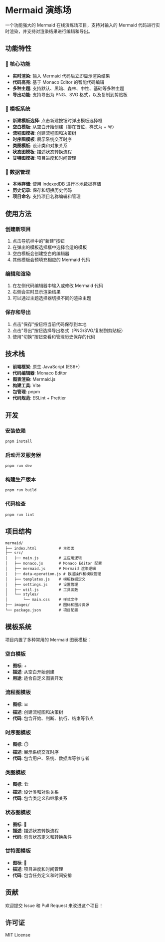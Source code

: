 # Mermaid 演练场

一个功能强大的 Mermaid 在线演练场项目，支持对输入的 Mermaid 代码进行实时渲染，并支持对渲染结果进行编辑和导出。

## 功能特性

### 🎨 核心功能
- **实时渲染**: 输入 Mermaid 代码后立即显示渲染结果
- **代码高亮**: 基于 Monaco Editor 的智能代码编辑
- **多种主题**: 支持默认、黑暗、森林、中性、基础等多种主题
- **导出功能**: 支持导出为 PNG、SVG 格式，以及复制到剪贴板

### 📝 模板系统
- **新建模板选择**: 点击新建按钮时弹出模板选择框
- **空白模板**: 从空白开始创建（排在首位，样式为 + 号）
- **流程图模板**: 创建流程图和决策树
- **时序图模板**: 展示系统交互时序
- **类图模板**: 设计类和对象关系
- **状态图模板**: 描述状态转换流程
- **甘特图模板**: 项目进度和时间管理

### 💾 数据管理
- **本地存储**: 使用 IndexedDB 进行本地数据存储
- **历史记录**: 保存和切换历史代码
- **项目命名**: 支持项目名称编辑和管理

## 使用方法

### 创建新项目
1. 点击导航栏中的"新建"按钮
2. 在弹出的模板选择框中选择合适的模板
3. 空白模板会创建空白的编辑器
4. 其他模板会预填充相应的 Mermaid 代码

### 编辑和渲染
1. 在左侧代码编辑器中输入或修改 Mermaid 代码
2. 右侧会实时显示渲染结果
3. 可以通过主题选择器切换不同的渲染主题

### 保存和导出
1. 点击"保存"按钮将当前代码保存到本地
2. 点击"导出"按钮选择导出格式（PNG/SVG/复制到剪贴板）
3. 使用"切换"按钮查看和管理历史保存的代码

## 技术栈

- **前端框架**: 原生 JavaScript (ES6+)
- **代码编辑器**: Monaco Editor
- **图表渲染**: Mermaid.js
- **构建工具**: Vite
- **包管理**: pnpm
- **代码规范**: ESLint + Prettier

## 开发

### 安装依赖
```bash
pnpm install
```

### 启动开发服务器
```bash
pnpm run dev
```

### 构建生产版本
```bash
pnpm run build
```

### 代码检查
```bash
pnpm run lint
```

## 项目结构

```
mermaid/
├── index.html          # 主页面
├── src/
│   ├── main.js         # 主应用逻辑
│   ├── monaco.js       # Monaco Editor 配置
│   ├── mermaid.js      # Mermaid 渲染逻辑
│   ├── data-operation.js # 数据操作和模板管理
│   ├── templates.js    # 模板数据定义
│   ├── settings.js     # 设置管理
│   ├── util.js         # 工具函数
│   └── styles/
│       └── main.css    # 样式文件
├── images/             # 图标和图片资源
└── package.json        # 项目配置
```

## 模板系统

项目内置了多种常用的 Mermaid 图表模板：

### 空白模板
- **图标**: +
- **描述**: 从空白开始创建
- **用途**: 适合自定义图表开发

### 流程图模板
- **图标**: 📊
- **描述**: 创建流程图和决策树
- **代码**: 包含开始、判断、执行、结束等节点

### 时序图模板
- **图标**: ⏱️
- **描述**: 展示系统交互时序
- **代码**: 包含用户、系统、数据库等参与者

### 类图模板
- **图标**: 🏗️
- **描述**: 设计类和对象关系
- **代码**: 包含类定义和继承关系

### 状态图模板
- **图标**: 🔄
- **描述**: 描述状态转换流程
- **代码**: 包含状态定义和转换条件

### 甘特图模板
- **图标**: 📅
- **描述**: 项目进度和时间管理
- **代码**: 包含任务定义和时间安排

## 贡献

欢迎提交 Issue 和 Pull Request 来改进这个项目！

## 许可证

MIT License

